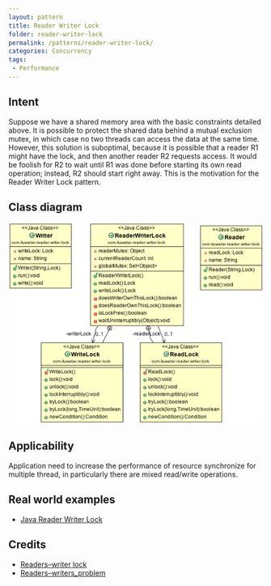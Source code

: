 ```yaml
---
layout: pattern
title: Reader Writer Lock
folder: reader-writer-lock
permalink: /patterns/reader-writer-lock/
categories: Concurrency
tags: 
 - Performance
---
```


## Intent  

Suppose we have a shared memory area with the basic constraints detailed above. It is possible to protect the shared data behind a mutual exclusion mutex, in which case no two threads can access the data at the same time. However, this solution is suboptimal, because it is possible that a reader R1 might have the lock, and then another reader R2 requests access. It would be foolish for R2 to wait until R1 was done before starting its own read operation; instead, R2 should start right away. This is the motivation for the Reader Writer Lock pattern.

## Class diagram
![alt text](./etc/reader-writer-lock.png "Reader writer lock")

## Applicability  

Application need to  increase the performance of resource synchronize for multiple thread, in particularly there are mixed read/write operations.

## Real world examples

* [Java Reader Writer Lock](https://docs.oracle.com/javase/7/docs/api/java/util/concurrent/locks/ReadWriteLock.html)

## Credits

* [Readers–writer lock](https://en.wikipedia.org/wiki/Readers%E2%80%93writer_lock)
* [Readers–writers_problem](https://en.wikipedia.org/wiki/Readers%E2%80%93writers_problem)
